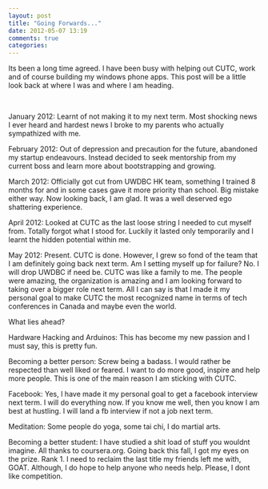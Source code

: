 ```yaml
---
layout: post
title: "Going Forwards..."
date: 2012-05-07 13:19
comments: true
categories: 
---
```

<p>Its been a long time agreed. I have been busy with helping out CUTC, work and of course building my windows phone apps. This post will be a little look back at where I was and where I am heading.&nbsp;</p>
<p>&nbsp;</p>
<p>January 2012: Learnt of not making it to my next term. Most shocking news I ever heard and hardest news I broke to my parents who actually sympathized with me.</p>
<p>February 2012: Out of depression and precaution for the future, abandoned my startup endeavours. Instead decided to seek mentorship from my current boss and learn more about bootstrapping and growing.</p>
<p>March 2012: Officially got cut from UWDBC HK team, something I trained 8 months for and in some cases gave it more priority than school. Big mistake either way. Now looking back, I am glad. It was a well deserved ego shattering experience.</p>
<p>April 2012: Looked at CUTC as the last loose string I needed to cut myself from. Totally forgot what I stood for. Luckily it lasted only temporarily and I learnt the hidden potential within me.</p>
<p>May 2012: Present. CUTC is done. However, I grew so fond of the team that I am definitely going back next term. Am I setting myself up for failure? No. I will drop UWDBC if need be. CUTC was like a family to me. The people were amazing, the organization is amazing and I am looking forward to taking over a bigger role next term. All I can say is that I made it my personal goal to make CUTC the most recognized name in terms of tech conferences in Canada and maybe even the world.</p>
<p>What lies ahead?</p>
<p>Hardware Hacking and Arduinos: This has become my new passion and I must say, this is pretty fun.</p>
<p>Becoming a better person: Screw being a badass. I would rather be respected than well liked or feared. I want to do more good, inspire and help more people. This is one of the main reason I am sticking with CUTC.</p>
<p>Facebook: Yes, I have made it my personal goal to get a facebook interview next term. I will do everything now. If you know me well, then you know I am best at hustling. I will land a fb interview if not a job next term.</p>
<p>Meditation: Some people do yoga, some tai chi, I do martial arts.</p>
<p>Becoming a better student: I have studied a shit load of stuff you wouldnt imagine. All thanks to coursera.org. Going back this fall, I got my eyes on the prize. Rank 1. I need to reclaim the last title my friends left me with, GOAT. Although, I do hope to help anyone who needs help. Please, I dont like competition.</p>
